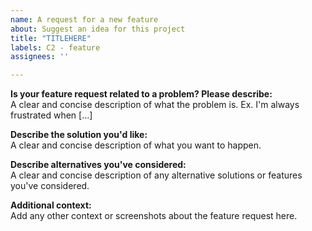 ```yaml
---
name: A request for a new feature
about: Suggest an idea for this project
title: "TITLEHERE"
labels: C2 - feature
assignees: ''

---
```


**Is your feature request related to a problem? Please describe:**  
A clear and concise description of what the problem is. Ex. I'm always frustrated when [...]

**Describe the solution you'd like:**  
A clear and concise description of what you want to happen.

**Describe alternatives you've considered:**  
A clear and concise description of any alternative solutions or features you've considered.

**Additional context:**  
Add any other context or screenshots about the feature request here.
